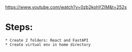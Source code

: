 <https://www.youtube.com/watch?v=0zb2kohYZIM&t=252s>

# Steps:
    * Create 2 folders: React and FastAPI
    * Create virtual env in home directory